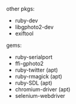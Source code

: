 other pkgs:
* ruby-dev
* libgphoto2-dev
* exiftool

gems:
* ruby-serialport
* ffi-gphoto2
* ruby-twitter (apt)
* ruby-rmagick (apt)
* ruby-SDL (apt)
* chromium-driver (apt)
* selenium-webdriver
